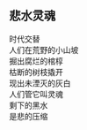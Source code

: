 ## 悲水灵魂

时代交替<br>
人们在荒野的小山坡<br>
掘出腐烂的棺椁<br>
枯断的树枝撬开<br>
现出未湮灭的灰白<br>
人们管它叫灵魂<br>
剩下的黑水<br>
是悲的压缩<br>
